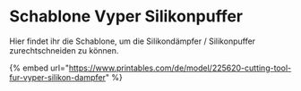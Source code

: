 # Schablone Vyper Silikonpuffer

Hier findet ihr die Schablone, um die Silikondämpfer / Silikonpuffer zurechtschneiden zu können.



{% embed url="https://www.printables.com/de/model/225620-cutting-tool-fur-vyper-silikon-dampfer" %}

>
